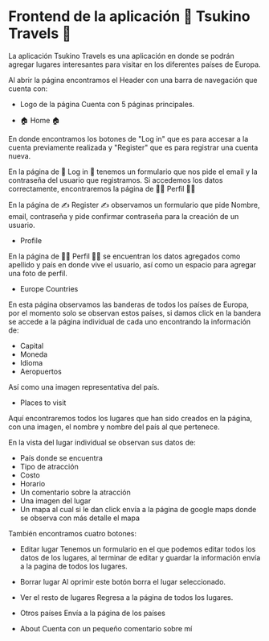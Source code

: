 # Frontend de la aplicación 🚀 Tsukino Travels 🚀

La aplicación Tsukino Travels es una aplicación en donde se podrán agregar lugares interesantes para visitar en los diferentes países de Europa.

Al abrir la página encontramos el Header con una barra de navegación que cuenta con:

* Logo de la página
Cuenta con 5 páginas principales.

* 🏠 Home 🏠

En donde encontramos los botones de "Log in" que es para accesar a la cuenta previamente realizada y "Register" que es para registrar una cuenta nueva.

En la página de 🚪 Log in 🚪 tenemos un formulario que nos pide el email y la contraseña del usuario que registramos. Si accedemos los datos correctamente, encontraremos la página de 👩‍💻 Perfil 👩‍💻

En la página de ✍️ Register ✍️ observamos un formulario que pide Nombre, email, contraseña y pide confirmar contraseña para la creación de un usuario.

* Profile

En la página de 👩‍💻 Perfil 👩‍💻 se encuentran los datos agregados como apellido y país en donde vive el usuario, así como un espacio para agregar una foto de perfil.

* Europe Countries

En esta página observamos las banderas de todos los países de Europa, por el momento solo se observan estos países, si damos click en la bandera se accede a la página individual de cada uno encontrando la información de:

* Capital
* Moneda
* Idioma
* Aeropuertos

Así como una imagen representativa del país.

* Places to visit 

Aquí encontraremos todos los lugares que han sido creados en la página, con una imagen, el nombre y nombre del país al que pertenece. 

En la vista del lugar individual se observan sus datos de:

* País donde se encuentra
* Tipo de atracción
* Costo
* Horario
* Un comentario sobre la atracción
* Una imagen del lugar
* Un mapa al cual si le dan click envía a la página de google maps donde se observa con más detalle el mapa

También encontramos cuatro botones:

* Editar lugar 
Tenemos un formulario en el que podemos editar todos los datos de los lugares, al terminar de editar y guardar la información envía a la pagina de todos los lugares.

* Borrar lugar 
Al oprimir este botón borra el lugar seleccionado.

* Ver el resto de lugares
Regresa a la página de todos los lugares.

* Otros países
Envía a la página de los países

* About
Cuenta con un pequeño comentario sobre mí
